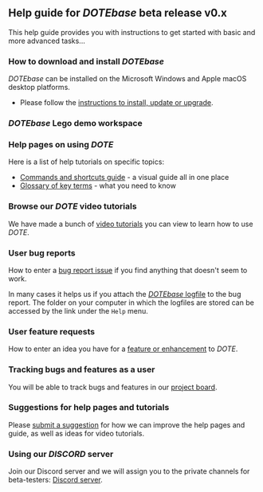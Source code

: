 ## Help guide for _DOTEbase_ beta release v0.x

This help guide provides you with instructions to get started with basic and more advanced tasks...

### How to download and install _DOTEbase_

_DOTEbase_ can be installed on the Microsoft Windows and Apple macOS desktop platforms.

- Please follow the [instructions to install, update or upgrade](install.md).

### _DOTEbase_ Lego demo workspace


### Help pages on using _DOTE_

Here is a list of help tutorials on specific topics:

- [Commands and shortcuts guide](commands.md) - a visual guide all in one place
- [Glossary of key terms](glossary.md) - what you need to know

### Browse our _DOTE_ video tutorials <a id='tutorials'></a>

We have made a bunch of [video tutorials](tutorials.md) you can view to learn how to use _DOTE_.

### User bug reports

How to enter a [bug report issue](https://github.com/BigSoftVideo/DOTEbase-beta-testing/issues/new/choose) if you find anything that doesn't seem to work.

In many cases it helps us if you attach the [_DOTEbase_ logfile](logfile.md) to the bug report.
The folder on your computer in which the logfiles are stored can be accessed by the link under the `Help` menu.

### User feature requests

How to enter an idea you have for a [feature or enhancement](https://github.com/BigSoftVideo/DOTEbase-beta-testing/issues/new/choose) to _DOTE_.

### Tracking bugs and features as a user

You will be able to track bugs and features in our [project board](https://github.com/BigSoftVideo/DOTEbase-beta-testing/projects/1).

### Suggestions for help pages and tutorials

Please [submit a suggestion](https://github.com/BigSoftVideo/DOTEbase-beta-testing/issues/new/choose) for how we can improve the help pages and guide, as well as ideas for video tutorials.

### Using our _DISCORD_ server

Join our Discord server and we will assign you to the private channels for beta-testers: [Discord server](https://discord.gg/8BmuHP7xh4).
